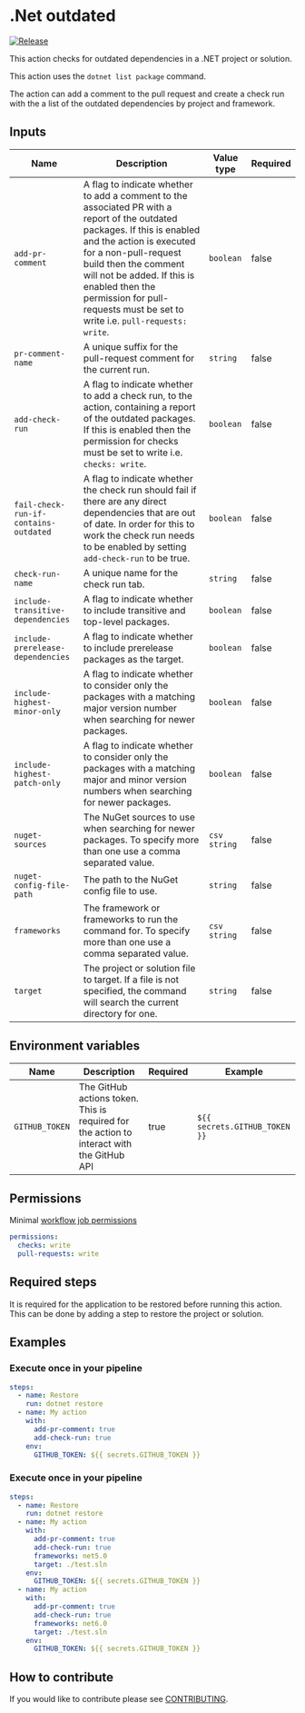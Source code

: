# .Net outdated 
[![Release](https://github.com/gavanlamb/.net-outdated/actions/workflows/release.yml/badge.svg)](https://github.com/gavanlamb/.net-outdated/actions/workflows/release.yml)

This action checks for outdated dependencies in a .NET project or solution. 

This action uses the `dotnet list package` command. 

The action can add a comment to the pull request and create a check run with the a list of the outdated dependencies by project and framework.

## Inputs
| Name                                  | Description                                                                                                                                                                                                                                                                                                                        | Value type   | Required  |
|---------------------------------------|------------------------------------------------------------------------------------------------------------------------------------------------------------------------------------------------------------------------------------------------------------------------------------------------------------------------------------|--------------|-----------|
| `add-pr-comment`                      | A flag to indicate whether to add a comment to the associated PR with a report of the outdated packages. If this is enabled and the action is executed for a non-pull-request build then the comment will not be added. If this is enabled then the permission for pull-requests must be set to write i.e. `pull-requests: write`. | `boolean`    | false     |
| `pr-comment-name`                     | A unique suffix for the pull-request comment for the current run.                                                                                                                                                                                                                                                                  | `string`     | false     |
| `add-check-run`                       | A flag to indicate whether to add a check run, to the action, containing a report of the outdated packages. If this is enabled then the permission for checks must be set to write i.e. `checks: write`.                                                                                                                           | `boolean`    | false     |
| `fail-check-run-if-contains-outdated` | A flag to indicate whether the check run should fail if there are any direct dependencies that are out of date. In order for this to work the check run needs to be enabled by setting `add-check-run` to be true.                                                                                                                 | `boolean`    | false     |
| `check-run-name`                      | A unique name for the check run tab.                                                                                                                                                                                                                                                                                               | `string`     | false     |
| `include-transitive-dependencies`     | A flag to indicate whether to include transitive and top-level packages.                                                                                                                                                                                                                                                           | `boolean`    | false     |
| `include-prerelease-dependencies`     | A flag to indicate whether to include prerelease packages as the target.                                                                                                                                                                                                                                                           | `boolean`    | false     |
| `include-highest-minor-only`          | A flag to indicate whether to consider only the packages with a matching major version number when searching for newer packages.                                                                                                                                                                                                   | `boolean`    | false     |
| `include-highest-patch-only`          | A flag to indicate whether to consider only the packages with a matching major and minor version numbers when searching for newer packages.                                                                                                                                                                                        | `boolean`    | false     |
| `nuget-sources`                       | The NuGet sources to use when searching for newer packages. To specify more than one use a comma separated value.                                                                                                                                                                                                                  | `csv string` | false     |
| `nuget-config-file-path`              | The path to the NuGet config file to use.                                                                                                                                                                                                                                                                                          | `string`     | false     |
| `frameworks`                          | The framework or frameworks to run the command for. To specify more than one use a comma separated value.                                                                                                                                                                                                                          | `csv string` | false     |
| `target`                              | The project or solution file to target. If a file is not specified, the command will search the current directory for one.                                                                                                                                                                                                         | `string`     | false     |

## Environment variables
| Name           | Description                                                                               | Required | Example                       |
|----------------|-------------------------------------------------------------------------------------------|----------|-------------------------------|
| `GITHUB_TOKEN` | The GitHub actions token. This is required for the action to interact with the GitHub API | true     | `${{ secrets.GITHUB_TOKEN }}` |

## Permissions
Minimal [workflow job permissions](https://docs.github.com/en/actions/using-jobs/assigning-permissions-to-jobs#example-setting-permissions-for-a-specific-job)

```yaml
permissions:
  checks: write
  pull-requests: write
```

## Required steps
It is required for the application to be restored before running this action. This can be done by adding a step to restore the project or solution.


## Examples
### Execute once in your pipeline

```yaml
steps:
  - name: Restore
    run: dotnet restore
  - name: My action
    with:
      add-pr-comment: true
      add-check-run: true
    env:
      GITHUB_TOKEN: ${{ secrets.GITHUB_TOKEN }}
```

### Execute once in your pipeline

```yaml
steps:
  - name: Restore
    run: dotnet restore
  - name: My action
    with:
      add-pr-comment: true
      add-check-run: true
      frameworks: net5.0
      target: ./test.sln
    env:
      GITHUB_TOKEN: ${{ secrets.GITHUB_TOKEN }}
  - name: My action
    with:
      add-pr-comment: true
      add-check-run: true
      frameworks: net6.0
      target: ./test.sln
    env:
      GITHUB_TOKEN: ${{ secrets.GITHUB_TOKEN }}
```

## How to contribute

If you would like to contribute please see [CONTRIBUTING](https://github.com/gavanlamb/.net-outdated/blob/main/CONTRIBUTING.md).
